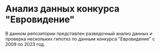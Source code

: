 # Анализ данных конкурса "Евровидение"
В данном репозитории представлен разведочный анализ данных и проверка нескольких гипотез по данным конкурса "Евровидение" с 2009 по 2023 год.
